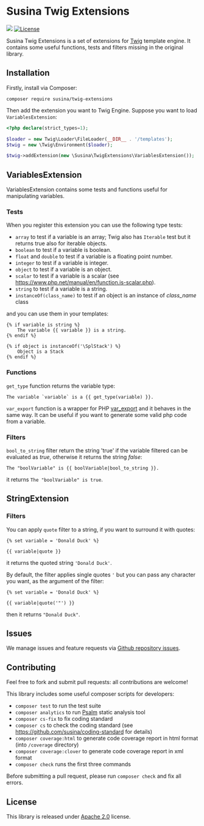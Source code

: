 # Susina Twig Extensions

![](https://github.com/susina/twig-extensions/workflows/Tests/badge.svg)
[![License](https://img.shields.io/badge/License-Apache%202.0-blue.svg)](https://opensource.org/licenses/Apache-2.0)

Susina Twig Extensions is a set of extensions for [Twig](https://twig.symfony.com) template engine.
It contains some useful functions, tests and filters missing in the original library. 

## Installation

Firstly, install via Composer:

```
composer require susina/twig-extensions
```

Then add the extension you want to Twig Engine. Suppose you want to load `VariablesExtension`:

```php
<?php declare(strict_types=1);

$loader = new Twig\Loader\FileLoader(__DIR__ . '/templates');
$twig = new \Twig\Environment($loader);

$twig->addExtension(new \Susina\TwigExtensions\VariablesExtension());
```

## VariablesExtension

VariablesExtension contains some tests and functions useful for manipulating variables.

### Tests

When you register this extension you can use the following type tests:

-  `array` to test if a variable is an array; Twig also has `Iterable` test but it returns true also for iterable objects.
-  `boolean` to test if a variable is boolean.
-  `float` and `double` to test if a variable is a floating point number.
-  `integer` to test if a variable is integer.
-  `object` to test if a variable is an object.
-  `scalar` to test if a variable is a scalar (see https://www.php.net/manual/en/function.is-scalar.php).
-  `string` to test if a variable is a string.
-  `instanceOf(class_name)` to test if an object is an instance of _class_name_ class  

and you can use them in your templates:

```twig
{% if variable is string %}
    The variable {{ variable }} is a string.
{% endif %}

{% if object is instanceOf('\SplStack') %}
    Object is a Stack
{% endif %}
```

### Functions

`get_type` function returns the variable type:

```twig
The variable `variable` is a {{ get_type(variable) }}.
```

`var_export` function is a wrapper for PHP [var_export](https://www.php.net/manual/en/function.var-export.php) and it
behaves in the same way. It can be useful if you want to generate some valid php code from a variable.


### Filters

`bool_to_string` filter return the string 'true' if the variable filtered can be evaluated as _true_, otherwise
it returns the string _false_:

```twig
The "boolVariable" is {{ boolVariable|bool_to_string }}.
```
it returns `The "boolVariable" is true`.

## StringExtension

### Filters

You can apply `quote` filter to a string, if you want to surround it with quotes:

```twig
{% set variable = 'Donald Duck' %}

{{ variable|quote }} 
```
it returns the quoted string `'Donald Duck'`.

By default, the filter applies single quotes `'` but you can pass any character you want, as the argument of the filter:
```twig
{% set variable = 'Donald Duck' %}

{{ variable|quote('"') }} 
```
then it returns `"Donald Duck"`.

## Issues

We manage issues and feature requests via [Github repository issues](https://github.com/susina/twig-extensions/issues).

## Contributing

Feel free to fork and submit pull requests: all contributions are welcome!

This library includes some useful composer scripts for developers:

-  `composer test` to run the test suite
-  `composer analytics` to run [Psalm](https://psalm.dev/) static analysis tool
-  `composer cs-fix` to fix coding standard
-  `composer cs` to check the coding standard (see https://github.com/susina/coding-standard for details)
-  `composer coverage:html` to generate code coverage report in html format (into `/coverage` directory)
-  `composer coverage:clover` to generate code coverage report in xml format
-  `composer check` runs the first three commands

Before submitting a pull request, please run `composer check` and fix all errors.

## License

This library is released under [Apache 2.0](LICENSE) license.
